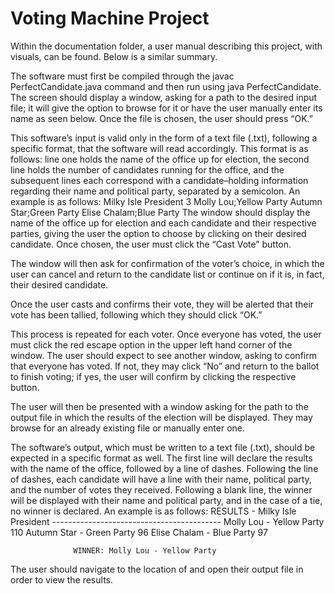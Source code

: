 # Voting Machine Project
Within the documentation folder, a user manual describing this project, with visuals, can be found. Below is a similar summary.

The software must first be compiled through the javac PerfectCandidate.java command and then run using java PerfectCandidate. 
The screen should display a window, asking for a path to the desired input file; it will give the option to browse for it or have the user manually enter its name as seen below. Once the file is chosen, the user should press “OK.”     
 
This software’s input is valid only in the form of a text file (.txt), following a specific format, that the software will read accordingly. This format is as follows: line one holds the name of the office up for election, the second line holds the number of candidates running for the office, and the subsequent lines each correspond with a candidate–holding information regarding their name and political party, separated by a semicolon. An example is as follows:
                  Milky Isle President
                  3
                  Molly Lou;Yellow Party
                  Autumn Star;Green Party
                  Elise Chalam;Blue Party 
The window should display the name of the office up for election and each candidate and their respective parties, giving the user the option to choose by clicking on their desired candidate. Once chosen, the user must click the “Cast Vote” button.
  
The window will then ask for confirmation of the voter’s choice, in which the user can cancel and return to the candidate list or continue on if it is, in fact, their desired candidate.
   
Once the user casts and confirms their vote, they will be alerted that their vote has been tallied, following which they should click “OK.”

This process is repeated for each voter. Once everyone has voted, the user must click the red escape option in the upper left hand corner of the window. The user should expect to see another window, asking to confirm that everyone has voted. If not, they may click “No” and return to the ballot to finish voting; if yes, the user will confirm by clicking the respective button.
 
The user will then be presented with a window asking for the path to the output file in which the results of the election will be displayed. They may browse for an already existing file or manually enter one.

The software’s output, which must be written to a text file (.txt), should be expected in a specific format as well. The first line will declare the results with the name of the office, followed by a line of dashes. Following the line of dashes, each candidate will have a line with their name, political party, and the number of votes they received. Following a blank line, the winner will be displayed with their name and political party, and in the case of a tie, no winner is declared. An example is as follows:
                  RESULTS - Milky Isle President
                  ------------------------------------------
                  Molly Lou - Yellow Party			110
                  Autumn Star - Green Party			  96
                  Elise Chalam - Blue Party			  97

                  WINNER: Molly Lou - Yellow Party

The user should navigate to the location of and open their output file in order to view the results.

 
